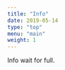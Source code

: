 ```yaml
---
title: "Info"
date: 2019-05-14
type: "top"
menu: "main"
weight: 1
---
```


Info wait for full.